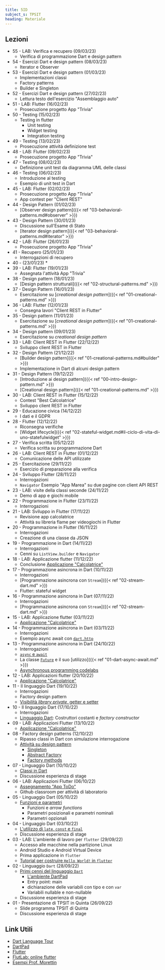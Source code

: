 ```yaml
---
title: 5ID
subject_s: TPSIT
heading: Materiale
---
```


## Lezioni

<!--
* 58 - LAB: (16/03/23)
  * 
* 57 - (15/03/23)
  * 
* 56 - (13/03/23) 
  * -->
* 55 - LAB: Verifica e recupero (09/03/23)
  * Verifica di programmazione Dart e design pattern
* 54 - Esercizi Dart e design pattern (08/03/23)
  * Iterator e Observer
* 53 - Esercizi Dart e design pattern (01/03/23)
  * Implementazioni classi 
  * Factory patterns
  * Builder e Singleton
* 52 - Esercizi Dart e design pattern (27/02/23)
    * Lettura testo dell'esercizio "Assemblaggio auto" 
* 51 - LAB: Flutter (16/02/23)
    * Prosecuzione progetto App "Trivia"
* 50 - Testing (15/02/23)
    * Testing in flutter
        * Unit testing
        * Widget testing
        * Integration testing
* 49 - Testing (13/02/23)
    * Prosecuzione attività definizione test
* 48 - LAB: Flutter (09/02/23)
    * Prosecuzione progetto App "Trivia"
* 47 - Testing (08/02/23)
    * Definizione unit test da diagramma UML delle classi
* 46 - Testing (06/02/23)
    * Introduzione al testing
    * Esempio di unit test in Dart
* 45 - LAB: Flutter (02/02/23)
    * Prosecuzione progetto App "Trivia"
    * App contest per "Client REST"
* 44 - Design Pattern (01/02/23)
    * [Observer design pattern]({{< ref "03-behavioral-patterns.md#observer" >}})
* 43 - Design Pattern (30/01/23)
    * Discussione sull'Esame di Stato
    * [Iterator design pattern]({{< ref "03-behavioral-patterns.md#iterator" >}})
* 42 - LAB: Flutter (26/01/23) 
    * Prosecuzione progetto App "Trivia"
* 41 - Recupero (25/01/23)
    * Interrogazioni di recupero
* 40 -  (23/01/23)
    * 
* 39 - LAB: Flutter (19/01/23)
    * Assegnata l'attività App "Trivia"
* 38 - Design pattern (18/01/23)
    * [Design pattern strutturali]({{< ref "02-structural-patterns.md" >}})
* 37 - Design Pattern (16/01/23)
    * Esercitazione su [*creational design pattern*]({{< ref "01-creational-patterns.md" >}})
* 36 - LAB: Flutter (12/01/23)
    * Consegna lavori "Client REST in Flutter"
* 35 - Design pattern (11/01/23)
    * Esercitazione su [*creational design pattern*]({{< ref "01-creational-patterns.md" >}})
* 34 - Design pattern (09/01/23)
    * Esercitazione su *creational design pattern*
* 33 - LAB: Client REST in Flutter (22/12/22)
    * Sviluppo client REST in Flutter
* 32 - Design Pattern (21/12/22)
    * [Builder design pattern]({{< ref "01-creational-patterns.md#builder" >}})
    * Implementazione in Dart di alcuni design pattern
* 31 - Design Pattern (19/12/22)
    * [Introduzione ai design pattern]({{< ref "00-intro-design-pattern.md" >}})
    * [Creational design pattern]({{< ref "01-creational-patterns.md" >}})
* 30 - LAB: Client REST in Flutter (15/12/22)
    * Contest "Best Calcolatrice"
    * Sviluppo client REST in Flutter
* 29 - Educazione civica (14/12/22)
    * I dati e il GDPR
* 28 - Flutter (12/12/22)
    * Riconsegna verifiche
    * [Widget lifecycle]({{< ref "02-stateful-widget.md#il-ciclo-di-vita-di-uno-statefulwidget" >}})
* 27 - Verifica scritta (05/12/22)
    * Verifica scritta su programmazione Dart 
* 26 - LAB: Client REST in Flutter (01/12/22)
    * Comunicazione delle API utilizzate
* 25 - Esercitazione (29/11/22)
    *  Esercizio di preparazione alla verifica 
* 24 - Sviluppo Flutter (28/11/22)
    * Interrogazioni
    * `Navigator`
    Esempio "App Marea" su due pagine con client API REST
* 23 - LAB: visite della classi seconde (24/11/22)
    * Demo di app e giochi mobile
* 22 - Programmazione in Flutter (23/11/22)
    * Interrogazioni
* 21 - LAB: Sviluppo in Flutter (17/11/22)
    * Revisione app calcolatrice
    * Attività su libreria flame per videogiochi in Flutter
* 20 - Programmazione in Flutter (16/11/22)
    * Interrogazioni
    * Creazione di una classe da JSON
* 19 - Programmazione in Dart (14/11/22)
    * Interrogazioni
    * Cenni su `ListView.builder` e `Navigator`
* 18 - LAB: Applicazione flutter (11/12/22)
    * Conclusione [Applicazione "Calcolatrice"](https://classroom.google.com/w/NTQ4NzcyMDM2MDMy/tc/NTU2MzgzMTYwODM0)
* 17 - Programmazione asincrona in Dart (10/11/22)
    * Interrogazioni
    * [Programmazione asincrona con `Stream`]({{< ref "02-stream-dart.md" >}})
    * Flutter: stateful widget
* 16 - Programmazione asincrona in Dart (07/11/22)
    * Interrogazioni
    * [Programmazione asincrona con `Stream`]({{< ref "02-stream-dart.md" >}})
* 15 - LAB: Applicazione flutter (03/11/22)
    * [Applicazione "Calcolatrice"](https://classroom.google.com/w/NTQ4NzcyMDM2MDMy/tc/NTU2MzgzMTYwODM0)
* 14 - Programmazione asincrona in Dart (03/11/22)
    * Interrogazioni
    * Esempio async await con [`dart.http`](https://pub.dev/packages/http)
* 13 - Programmazione asincrona in Dart (24/10/22)
    * Interrogazioni
    * [`async` e `await`][1]
    * La classe [`Future`](https://api.dart.dev/be/175791/dart-async/Future-class.html) e il suo [utilizzo]({{< ref "01-dart-async-await.md" >}})
    * [Asynchronous programming codelabs](https://dart.dev/codelabs/async-await)
* 12 - LAB: Applicazioni flutter (20/10/22)
    * [Applicazione "Calcolatrice"](https://classroom.google.com/w/NTQ4NzcyMDM2MDMy/tc/NTU2MzgzMTYwODM0)
* 11 - Il linguaggio Dart (19/10/22)
    * Interrogazioni
    * Factory design pattern
    * [Visibilità *library private*, getter e setter][1]
* 10 - Il linguaggio Dart (17/10/22)
    * Interrogazioni
    * [Linguaggio Dart][1]: Costruttori costanti e *factory constructor*
* 09 - LAB: Applicazioni Flutter (13/10/22) 
    * [Applicazione "Calcolatrice"](https://classroom.google.com/w/NTQ4NzcyMDM2MDMy/tc/NTU2MzgzMTYwODM0)
* 08 - Factory design patterns (12/10/22)
    * Ripasso classi in Dart con simulazione interrogazione
    * [Attività su design pattern](https://classroom.google.com/w/NTQ4NzcyMDM2MDMy/tc/NTU1OTMxMzY2NTI1)
        * [Singleton](https://en.wikipedia.org/wiki/Singleton_pattern)
        * [Abstract Factory](https://en.wikipedia.org/wiki/Abstract_factory_pattern)
        * [Factory methods](https://en.wikipedia.org/wiki/Factory_method_pattern)
* 07 - Linguaggio Dart (10/10/22)
    * [Classi in Dart][1]
    * Discussione esperienza di stage 
* 06 - LAB: Applicazioni Flutter (06/10/22)
    * [Assegnamento "App ToDo"](https://classroom.google.com/c/NTQ4NzcyMDM2MDMy/m/NTU0ODAwOTA3ODc0/details)
    * Github classroom per attività di laboratorio
* 05 - Linguaggio Dart (05/10/22)
    * [Funzioni e parametri][1]
        * Funzioni e *arrow functions*
        * Parametri posizionali e parametri nominali
        * Parametri opzionali
* 04 - Linguaggio Dart (03/10/22)
    * [L'utilizzo di `late`, `const` e `final`][1]
    * Discussione esperienza di stage
* 03 - LAB: L'ambiente di lavoro per `flutter` (29/09/22)
    * Accesso alle macchine nella partizione Linux
    * Android Studio e Android Virtual Device
    * Prima applicazione in `flutter`
    * [Tutorial per costruire `Hello World!` in `flutter`](https://classroom.google.com/c/NTQ4NzcyMDM2MDMy/m/NTI4NDk0MzUzMjEz/details)
* 02 - Linguaggio `Dart` (28/09/22)
    * [Primi cenni del linguaggio `Dart`][1]
        * [L'ambiente DartPad](https://dartpad.dev/)
        * Entry point: main
        * dichiarazione delle variabili con tipo e con `var`
        * Variabili nullable e non-nullable
    * Discussione esperienza di stage
* 01 - Presentazione di TPSIT in Quinta (26/09/22)
    * Slide programma TPSIT di Quinta
    * Discussione esperienza di stage 

## Link Utili

* [Dart Language Tour][1]
* [DartPad][2]
* [Flutter][3]
* [FlutLab: online flutter][4]
* [Esempi Prof. Morettin][5]

[1]: https://dart.dev/guides/language/language-tour
[2]: https://dartpad.dev/
[3]: https://flutter.dev/
[4]: https://flutlab.io/
[5]: https://gitlab.com/divino.marchese/flutter
